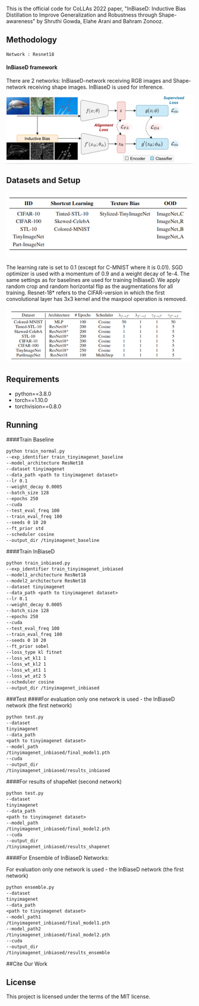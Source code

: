 

This is the official code for CoLLAs 2022 paper, "InBiaseD: Inductive Bias Distillation to Improve Generalization and Robustness through Shape-awareness" by Shruthi Gowda, Elahe Arani and Bahram Zonooz.

## Methodology
```
Network : Resnet18 
```
#### InBiaseD framework

There are 2 networks:
InBiaseD-network receiving RGB images and 
Shape-network receiving shape images. InBiaseD is used for inference.

![image info](./src/method.png)

## Datasets and Setup

![image info](./src/dataset.png)

The learning rate is set to $0.1$ (except for C-MNIST where it is $0.01$). SGD optimizer is used with a momentum of 0.9 and a weight decay of 1e-4. The same settings as for baselines are used for training InBiaseD. We apply random crop and random horizontal flip as the augmentations for all training.
Resnet-18* refers to the CIFAR-version in which the first convolutional layer has 3x3 kernel and the maxpool operation is removed.

![image info](./src/setup.png)

## Requirements
- python==3.8.0
- torch==1.10.0
- torchvision==0.8.0 

## Running 

####Train Baseline

```
python train_normal.py 
--exp_identifier train_tinyimagenet_baseline
--model_architecture ResNet18
--dataset tinyimagenet
--data_path <path to tinyimagenet dataset>
--lr 0.1
--weight_decay 0.0005
--batch_size 128
--epochs 250
--cuda
--test_eval_freq 100
--train_eval_freq 100
--seeds 0 10 20
--ft_prior std
--scheduler cosine
--output_dir /tinyimagenet_baseline
```
####Train InBiaseD

```
python train_inbiased.py 
--exp_identifier train_tinyimagenet_inbiased
--model1_architecture ResNet18
--model2_architecture ResNet18
--dataset tinyimagenet
--data_path <path to tinyimagenet dataset>
--lr 0.1
--weight_decay 0.0005
--batch_size 128
--epochs 250
--cuda
--test_eval_freq 100
--train_eval_freq 100
--seeds 0 10 20
--ft_prior sobel
--loss_type kl fitnet
--loss_wt_kl1 1
--loss_wt_kl2 1
--loss_wt_at1 1
--loss_wt_at2 5
--scheduler cosine
--output_dir /tinyimagenet_inbiased
```

###Test
####For evaluation only one network is used - the InBiaseD network (the first network)
```
python test.py 
--dataset
tinyimagenet
--data_path
<path to tinyimagenet dataset>
--model_path
/tinyimagenet_inbiased/final_model1.pth
--cuda
--output_dir
/tinyimagenet_inbiased/results_inbiased
```

####For results of shapeNet (second network)
```
python test.py 
--dataset
tinyimagenet
--data_path
<path to tinyimagenet dataset>
--model_path
/tinyimagenet_inbiased/final_model2.pth
--cuda
--output_dir
/tinyimagenet_inbiased/results_shapenet
```

####For Ensemble of InBiaseD Networks:

For evaluation only one network is used - the InBiaseD network (the first network)
```
python ensemble.py 
--dataset
tinyimagenet
--data_path
<path to tinyimagenet dataset>
--model_path1
/tinyimagenet_inbiased/final_model1.pth
--model_path2
/tinyimagenet_inbiased/final_model2.pth
--cuda
--output_dir
/tinyimagenet_inbiased/results_ensemble
```

##Cite Our Work

## License

This project is licensed under the terms of the MIT license.

